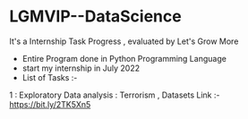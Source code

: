 # LGMVIP--DataScience
It's a Internship Task Progress , evaluated by Let's Grow More
- Entire Program done in Python Programming Language
- start my internship in July 2022
- List of Tasks :- 

1 : Exploratory Data analysis : Terrorism , Datasets Link :- https://bit.ly/2TK5Xn5
